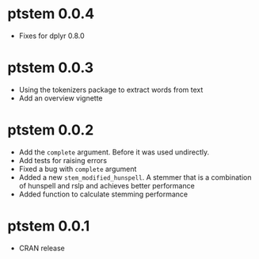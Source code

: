 # ptstem 0.0.4

* Fixes for dplyr 0.8.0

# ptstem 0.0.3

* Using the tokenizers package to extract words from text
* Add an overview vignette

# ptstem 0.0.2

* Add the `complete` argument. Before it was used undirectly.
* Add tests for raising errors
* Fixed a bug with `complete` argument
* Added a new `stem_modified_hunspell`. A stemmer that is a combination of hunspell and rslp and achieves better performance
* Added function to calculate stemming performance

# ptstem 0.0.1

* CRAN release



